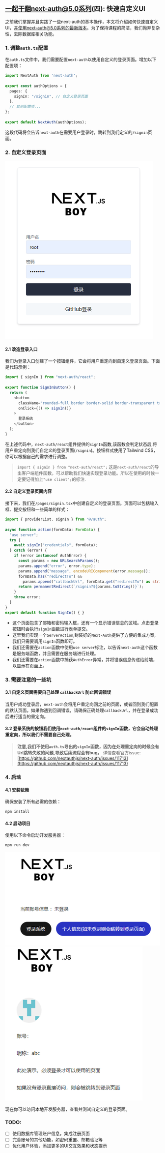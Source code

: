
## 一起干翻next-auth@5.0系列(四): 快速自定义UI

之前我们掌握并且实践了一些next-auth的基本操作，本文将介绍如何快速自定义UI，并使用next-auth@5.0系列的最新版本。为了保持课程的简洁，我们抛弃复杂性，去除数据库相关功能。

### 1. 调整`auth.ts`配置
在`auth.ts`文件中，我们需要配置`next-auth`以使用自定义的登录页面。增加以下配置项：

```typescript
import NextAuth from 'next-auth';

export const authOptions = {
  pages: {
    signIn: "/signin", // 自定义登录页面
  },
  // 其他配置项...
};

export default NextAuth(authOptions);
```

这段代码将会告诉`next-auth`在需要用户登录时，跳转到我们定义的`/signin`页面。

### 2. 自定义登录页面

![登录](doc/login.png)

#### 2.1 改造登录入口

我们为登录入口创建了一个按钮组件，它会将用户重定向到自定义登录页面。下面是代码示例：

```typescript
import { signIn } from "next-auth/react";

export function SignInButton() {
  return (
    <button
      className="rounded-full border border-solid border-transparent transition-colors flex items-center justify-center bg-foreground text-background gap-2 hover:bg-[#383838] dark:hover:bg-[#ccc] text-sm sm:text-base h-10 sm:h-12 px-4 sm:px-5"
      onClick={() => signIn()}
    >
      登录系统
    </button>
  );
}

```

在上述代码中，`next-auth/react`组件提供的`signIn`函数,该函数会判定状态后,将用户重定向到我们自定义的登录页面(`/signin`)。按钮样式使用了Tailwind CSS，你可以根据自己的需求进行调整。

> `import { signIn } from "next-auth/react";` 这是`next-auth/react`的导出客户端组件函数，可以帮助我们快速实现登录功能。所以在使用的时候一定要记得加上`"use client";`的标注.

#### 2.2 自定义登录页面内容

接下来，我们在`/pages/signin.tsx`中创建自定义的登录页面。页面可以包括输入框、提交按钮和一些简单的样式：

```typescript
import { providerList, signIn } from "@/auth";

async function action(formData: FormData) {
  "use server";
  try {
    await signIn("credentials", formData);
  } catch (error) {
    if (error instanceof AuthError) {
      const params = new URLSearchParams();
      params.append("error", error.type);
      params.append("message", encodeURIComponent(error.message));
      formData.has("redirectTo") &&
        params.append("callbackUrl", formData.get("redirectTo") as string);
      return permanentRedirect(`/signin?${params.toString()}`);
    }
    throw error;
  }
}
export default function SignIn() { }
```

- 这个页面包含了邮箱和密码输入框，还有一个显示错误信息的区域。点击登录按钮时会执行`signIn`函数进行表单提交。
- 这里我们实现一个`ServerAction`,封装好的`Next-Auth`提供了方便的集成方案,我们只需要调用`signIn`函数即可。
- 我们还需要在`action`函数中使用`use server`标注，以告诉`next-auth`这个函数是服务端函数，并且需要在服务端进行处理。
- 我们还需要在`action`函数中捕获`AuthError`异常，并将错误信息传递给前端，以显示在页面上。


### 3. 需要注意的一些坑

#### 3.1 自定义页面需要自己处理 `callbackUrl` 防止回调错误

当用户成功登录后，`next-auth`会将用户重定向回之前的页面，或者回到我们配置的默认页面。如果你遇到回调错误，请确保正确处理`callbackUrl`，并在登录成功后进行适当的重定向。

#### 3.2 登录系统的按钮我们使用`next-auth/react`组件的`signIn`函数，它会自动处理重定向，所以我们不需要自己处理。
> **注意,我们不使用`auth.ts`导出的`signIn`函数，因为在处理重定向的时候会有Url跳转失败的问题,导致后续流程会有bug。**
详情查看官方issue:  [https://github.com/nextauthjs/next-auth/issues/11713](https://github.com/nextauthjs/next-auth/issues/11713)

### 4. 启动

#### 4.1 安装依赖

确保安装了所有必需的依赖：

```bash
npm install
```

#### 4.2 启动项目

使用以下命令启动开发服务器：

```bash
npm run dev
```

![首页](doc/home.png)
![个人信息](doc/main.png) 

现在你可以访问本地开发服务器，查看并测试自定义的登录页面。

### TODO:
- [ ] 使用数据库管理账户信息，集成注册页面
- [ ] 完善账号的其他功能，如密码重置、邮箱验证等
- [ ] 优化用户体验，添加更多的UI交互效果和状态提示
